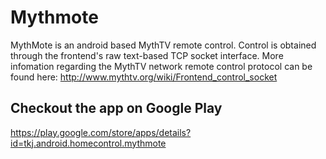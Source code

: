 # Mythmote
MythMote is an android based MythTV remote control. Control is obtained through the frontend's raw text-based TCP socket interface. More infomation regarding the MythTV network remote control protocol can be found here: http://www.mythtv.org/wiki/Frontend_control_socket

## Checkout the app on Google Play
https://play.google.com/store/apps/details?id=tkj.android.homecontrol.mythmote
